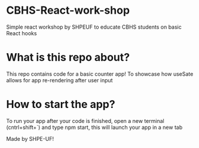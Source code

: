 # CBHS-React-work-shop
Simple react workshop by SHPEUF to educate CBHS students on basic React hooks

# What is this repo about?
This repo contains code for a basic counter app! To showcase how useSate allows for app re-rendering after user input

# How to start the app?
To run your app after your code is finished, open a new terminal (cntrl+shift+`) and type npm start, this will launch your app in a new tab

Made by SHPE-UF!
